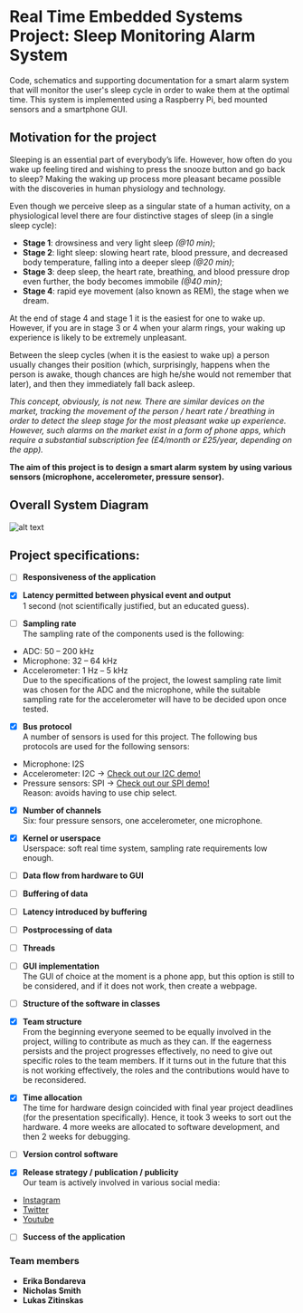 # Real Time Embedded Systems Project: Sleep Monitoring Alarm System

Code, schematics and supporting documentation for a smart alarm system that will monitor the user's sleep cycle in order to wake them at the optimal time. This system is implemented using a Raspberry Pi, bed mounted sensors and a smartphone GUI.

## Motivation for the project

Sleeping is an essential part of everybody’s life. However, how often do you wake up feeling tired and wishing to press the snooze button and go back to sleep? Making the waking up process more pleasant became possible with the discoveries in human physiology and technology.

Even though we perceive sleep as a singular state of a human activity, on a physiological level there are four distinctive stages of sleep (in a single sleep cycle):
- **Stage 1**: drowsiness and very light sleep *(@10 min)*;
- **Stage 2**: light sleep: slowing heart rate, blood pressure, and decreased body temperature, falling into a deeper sleep *(@20 min)*;
- **Stage 3**: deep sleep, the heart rate, breathing, and blood pressure drop even further, the body becomes immobile *(@40 min)*;
- **Stage 4**: rapid eye movement (also known as REM), the stage when we dream.

At the end of stage 4 and stage 1 it is the easiest for one to wake up. However, if you are in stage 3 or 4 when your alarm rings, your waking up experience is likely to be extremely unpleasant. 

Between the sleep cycles (when it is the easiest to wake up) a person usually changes their position (which, surprisingly, happens when the person is awake, though chances are high he/she would not remember that later), and then they immediately fall back asleep.

*This concept, obviously, is not new. There are similar devices on the market, tracking the movement of the person / heart rate / breathing in order to detect the sleep stage for the most pleasant wake up experience. However, such alarms on the market exist in a form of phone apps, which require a substantial subscription fee (£4/month or £25/year, depending on the app).*

**The aim of this project is to design a smart alarm system by using various sensors (microphone, accelerometer, pressure sensor).**

## Overall System Diagram

![alt text](https://github.com/npes-95/sleeping-beauty/blob/master/media/smart_alarm_schematics.png)

## Project specifications:

- [ ] **Responsiveness of the application**

- [x] **Latency permitted between physical event and output** <br />
1 second (not scientifically justified, but an educated guess).

- [ ] **Sampling rate** <br />
The sampling rate of the components used is the following:
- ADC: 50 – 200 kHz
- Microphone: 32 – 64 kHz
- Accelerometer: 1 Hz – 5 kHz <br />
Due to the specifications of the project, the lowest sampling rate limit was chosen for the ADC and the microphone, while the suitable sampling rate for the accelerometer will have to be decided upon once tested.

- [x] **Bus protocol** <br />
A number of sensors is used for this project. The following bus protocols are used for the following sensors:
- Microphone: I2S
- Accelerometer: I2C -> [Check out our I2C demo!](https://youtu.be/kbwUbBWLsfQ)
- Pressure sensors: SPI -> [Check out our SPI demo!](https://youtu.be/tLUy4hVlnH0)<br />
Reason: avoids having to use chip select.

- [x] **Number of channels** <br />
Six: four pressure sensors, one accelerometer, one microphone.

- [x] **Kernel or userspace** <br />
Userspace: soft real time system, sampling rate requirements low enough.

- [ ] **Data flow from hardware to GUI**

- [ ] **Buffering of data**

- [ ] **Latency introduced by buffering**

- [ ] **Postprocessing of data**

- [ ] **Threads**

- [ ] **GUI implementation** <br />
The GUI of choice at the moment is a phone app, but this option is still to be considered, and if it does not work, then create a webpage.

- [ ] **Structure of the software in classes**

- [x] **Team structure** <br />
From the beginning everyone seemed to be equally involved in the project, willing to contribute as much as they can. If the eagerness persists and the project progresses effectively, no need to give out specific roles to the team members. If it turns out in the future that this is not working effectively, the roles and the contributions would have to be reconsidered.

- [x] **Time allocation** <br />
The time for hardware design coincided with final year project deadlines (for the presentation specifically). Hence, it took 3 weeks to sort out the hardware. 4 more weeks are allocated to software development, and then 2 weeks for debugging.

- [ ] **Version control software**

- [x] **Release strategy / publication / publicity** <br />
Our team is actively involved in various social media:
- [Instagram](https://www.instagram.com/sleeping.beauty.uofg/)
- [Twitter](https://twitter.com/SleepBeauty2018)
- [Youtube](https://www.youtube.com/channel/UCnenRGqD6ltJDOzgHJ9lT9g)

- [ ] **Success of the application**

### Team members
- **Erika Bondareva**
- **Nicholas Smith**
- **Lukas Zitinskas**

